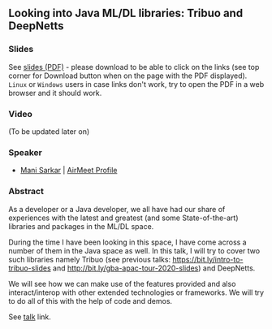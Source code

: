 ## Looking into Java ML/DL libraries: Tribuo and DeepNetts

### Slides

See [slides (PDF)](Looking_into_Java_ML_DL_libraries_Tribuo_and_DeepNetts.pdf) - please download to be able to click on the links (see top corner for Download button when on the page with the PDF displayed). `Linux` or `Windows` users in case links don't work, try to open the PDF in a web browser and it should work.

### Video

(To be updated later on)

### Speaker

- [Mani Sarkar](http://github.com/neomatrix369) | [AirMeet Profile](https://www.airmeet.com/e/2d74b270-6043-11eb-9af0-f5e009e37ce1)

### Abstract

As a developer or a Java developer, we all have had our share of experiences with the latest and greatest (and some State-of-the-art) libraries and packages in the ML/DL space.

During the time I have been looking in this space, I have come across a number of them in the Java space as well. In this talk, I will try to cover two such libraries namely Tribuo (see previous talks: https://bit.ly/intro-to-tribuo-slides and http://bit.ly/gba-apac-tour-2020-slides) and DeepNetts.

We will see how we can make use of the features provided and also interact/interop with other extended technologies or frameworks. We will try to do all of this with the help of code and demos.

See [talk](https://www.meetup.com/AI-for-Enterprise-Virtual-User-Group/events/275855178/) link.